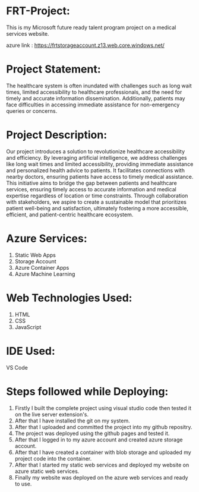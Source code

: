 # FRT-Project:
This is my Microsoft future ready talent program project on a medical services website.

azure link : https://frtstorageaccount.z13.web.core.windows.net/

# Project Statement:
The healthcare system is often inundated with challenges such as long wait times, limited accessibility to healthcare professionals, and the need for timely and accurate information dissemination. Additionally, patients may face difficulties in accessing immediate assistance for non-emergency queries or concerns.

# Project Description: 
Our project introduces a solution to revolutionize healthcare accessibility and efficiency. By leveraging artificial intelligence, we address challenges like long wait times and limited accessibility, providing immediate assistance  and personalized health advice to patients. It facilitates connections with nearby doctors, ensuring patients have access to timely medical assistance. This initiative aims to bridge the gap between patients and healthcare services, ensuring timely access to accurate information and medical expertise regardless of location or time constraints. Through collaboration with stakeholders, we aspire to create a sustainable model that prioritizes patient well-being and satisfaction, ultimately fostering a more accessible, efficient, and patient-centric healthcare ecosystem.

# Azure Services:
 1. Static Web Apps
 2. Storage Account
 3. Azure Container Apps
 4. Azure Machine Learning

# Web Technologies Used:
 1. HTML
 2. CSS
 3. JavaScript

# IDE Used:
 VS Code

# Steps followed while Deploying:
 1. Firstly I built the complete project using visual studio code then tested it on the live server extension's.
 2. After that I have installed the git on my system.
 3. After that I uploaded and committed the project into my github repositry.
 4. The project was deployed using the github pages and tested it.
 5. After that I logged in to my azure account and created azure storage account.
 6. After that I have created a container with blob storage and uploaded my project code into the container.
 7. After that I started my static web services and deployed my website on azure static web services.
 8. Finally my website was deployed on the azure web services and ready to use.
